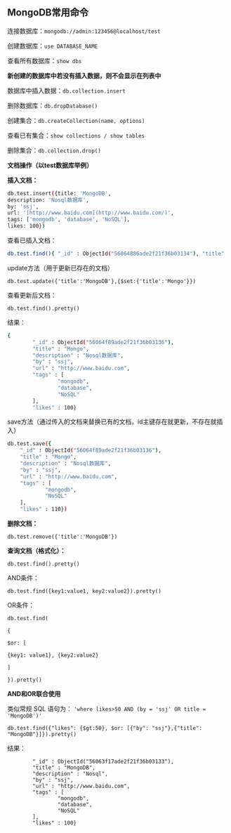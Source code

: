 ## MongoDB常用命令
连接数据库：`mongodb://admin:123456@localhost/test`

创建数据库：`use DATABASE_NAME`

查看所有数据库：`show dbs`

**新创建的数据库中若没有插入数据，则不会显示在列表中**

数据库中插入数据：`db.collection.insert`

删除数据库：`db.dropDatabase()`

创建集合：`db.createCollection(name, options)`

查看已有集合：`show collections / show tables`

删除集合：`db.collection.drop()`

**文档操作（以test数据库举例）**

**插入文档：**

```bash
db.test.insert({title: 'MongoDB',
description: 'Nosql数据库',
by: 'ssj',
url: '[http://www.baidu.com](http://www.baidu.com/)',
tags: ['mongodb', 'database', 'NoSQL'],
likes: 100})
```

查看已插入文档：

```bash
db.test.find(){ "_id" : ObjectId("56064886ade2f21f36b03134"), "title" : "MongoDB", "description" : "Nosql数据库", "by" : "ssj", "url" : "http://www.baidu.com", "tags" : [ "mongodb", "database", "NoSQL" ], "likes" : 100 }
```

update方法（用于更新已存在的文档）

`db.test.update({'title':'MongoDB'},{$set:{'title':'Mongo'}})`

查看更新后文档：

`db.test.find().pretty()`

结果：

```bash
{
        "_id" : ObjectId("56064f89ade2f21f36b03136"),
        "title" : "Mongo",
        "description" : "Nosql数据库",
        "by" : "ssj",
        "url" : "http://www.baidu.com",
        "tags" : [
                "mongodb",
                "database",
                "NoSQL"
        ],
        "likes" : 100}
```

save方法（通过传入的文档来替换已有的文档，id主键存在就更新，不存在就插入）

```bash
db.test.save({
    "_id" : ObjectId("56064f89ade2f21f36b03136"),
    "title" : "Mongo",
    "description" : "Nosql数据库",
    "by" : "ssj",
    "url" : "http://www.baidu.com",
    "tags" : [
            "mongodb",
            "NoSQL"
    ],
    "likes" : 110})
```

**删除文档：**

`db.test.remove({'title':'MongoDB'})`

**查询文档（格式化）：**

`db.test.find().pretty()`

AND条件：

`db.test.find({key1:value1, key2:value2}).pretty()`

OR条件：

`db.test.find(`

`{`

`$or: [`

`{key1: value1}, {key2:value2}`

`]`

`}).pretty()`

**AND和OR联合使用**

类似常规 SQL 语句为： `'where likes>50 AND (by = 'ssj' OR title = 'MongoDB')'`

`db.test.find({"likes": {$gt:50}, $or: [{"by": "ssj"},{"title": "MongoDB"}]}).pretty()`

结果：
```{
        "_id" : ObjectId("56063f17ade2f21f36b03133"),
        "title" : "MongoDB",
        "description" : "Nosql",
        "by" : "ssj",
        "url" : "http://www.baidu.com",
        "tags" : [
                "mongodb",
                "database",
                "NoSQL"
        ],
        "likes" : 100}
```
